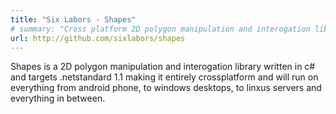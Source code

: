 ```yaml
---
title: "Six Labors - Shapes"
# summary: "Cross platform 2D polygon manipulation and interogation library written in c#."
url: http://github.com/sixlabors/shapes
---
```

Shapes is a 2D polygon manipulation and interogation library written in c# and targets .netstandard 1.1 making it entirely crossplatform and will run on everything from android phone, to windows desktops, to linxus servers and everything in between.